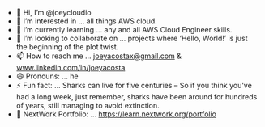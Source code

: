 - 👋 Hi, I’m @joeycloudio
- 👀 I’m interested in ... all things AWS cloud.
- 🌱 I’m currently learning ... any and all AWS Cloud Engineer skills.
- 💞️ I’m looking to collaborate on ... projects where ‘Hello, World!’ is just the beginning of the plot twist.
- 📫 How to reach me ... joeyacostax@gmail.com & www.linkedin.com/in/joeyacosta
- 😄 Pronouns: ... he
- ⚡ Fun fact: ... Sharks can live for five centuries – So if you think you've had a long week, just remember, sharks have been around for hundreds of years, still managing to avoid extinction.
- 💼 NextWork Portfolio: ... https://learn.nextwork.org/portfolio
<!---
joeycloudio/joeycloudio is a ✨ special ✨ repository because its `README.md` (this file) appears on your GitHub profile.
You can click the Preview link to take a look at your changes.
--->

